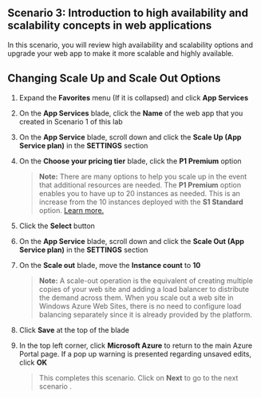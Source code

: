 ## **Scenario 3: Introduction to high availability and scalability concepts in web applications**

In this scenario, you will review high availability and scalability options and upgrade your web app to make it more scalable and highly available.

## **Changing Scale Up and Scale Out Options**

1. Expand the **Favorites** menu (If it is collapsed) and click **App Services**
2. On the **App Services** blade, click the **Name** of the web app that you created in Scenario 1 of this lab
3. On the **App Service** blade, scroll down and click the **Scale Up (App Service plan)** in the **SETTINGS** section
4. On the **Choose your pricing tier** blade, click the **P1 Premium** option

    >**Note:** There are many options to help you scale up in the event that additional resources are needed. The **P1 Premium** option enables you to have up to 20 instances as needed. This is an increase from the 10 instances deployed with the **S1 Standard** option. [Learn more.](https://azure.microsoft.com/en-us/pricing/details/app-service/)

5. Click the **Select** button
6. On the **App Service** blade, scroll down and click the **Scale Out (App Service plan)** in the **SETTINGS** section
7. On the **Scale out** blade, move the **Instance count** to **10**

    >**Note:**  A scale-out operation is the equivalent of creating multiple copies of your web site and adding a load balancer to distribute the demand across them. When you scale out a web site in Windows Azure Web Sites, there is no need to configure load balancing separately since it is already provided by the platform.

8. Click **Save** at the top of the blade
9. In the top left corner, click **Microsoft Azure** to return to the main Azure Portal page.  If a pop up warning is presented regarding unsaved edits, click **OK**

     >This completes this scenario. Click on **Next** to go to the next scenario .